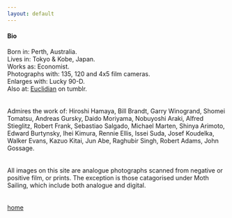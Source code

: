 ```yaml
---
layout: default
---
```

#### Bio
Born in: Perth, Australia.<BR>
Lives in: Tokyo & Kobe, Japan.<BR>
Works as: Economist.<BR>
Photographs with: 135, 120 and 4x5 film cameras.<BR>
Enlarges with: Lucky 90-D.<BR>
Also at: <a href="http://euklidian.tumblr.com/">Euclidian</a> on tumblr.<BR>
<BR>
<BR>
Admires the work of: Hiroshi Hamaya, Bill Brandt, Garry Winogrand, Shomei Tomatsu, Andreas Gursky, Daido Moriyama, Nobuyoshi Araki, Alfred Stieglitz, Robert Frank, Sebastiao Salgado, Michael Marten, Shinya Arimoto, Edward Burtynsky, Ihei Kimura, Rennie Ellis, Issei Suda, Josef Koudelka, Walker Evans, Kazuo Kitai,
    Jun Abe, Raghubir Singh, Robert Adams, John Gossage.
<BR>
<BR>
<BR>
All images on this site are analogue photographs scanned from negative or positive film, or prints. The exception is those catagorised under Moth Sailing, which include both analogue and digital.
<BR>
<BR>
<BR>
[home](./)
